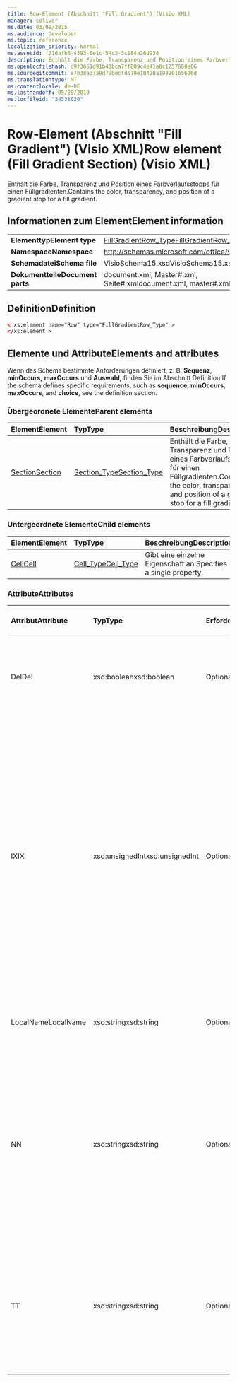 ```yaml
---
title: Row-Element (Abschnitt "Fill Gradient") (Visio XML)
manager: soliver
ms.date: 03/09/2015
ms.audience: Developer
ms.topic: reference
localization_priority: Normal
ms.assetid: f216afb5-4393-6e1c-54c2-3c184a26d934
description: Enthält die Farbe, Transparenz und Position eines Farbverlaufsstopps für einen Füllgradienten.
ms.openlocfilehash: d9f3661d91b43bca7ff809c4e41a0c1257660e66
ms.sourcegitcommit: e7b38e37a9d79becfd679e10420a19890165606d
ms.translationtype: MT
ms.contentlocale: de-DE
ms.lasthandoff: 05/29/2019
ms.locfileid: "34538620"
---
```

# <a name="row-element-fill-gradient-section-visio-xml"></a><span data-ttu-id="7dda0-103">Row-Element (Abschnitt "Fill Gradient") (Visio XML)</span><span class="sxs-lookup"><span data-stu-id="7dda0-103">Row element (Fill Gradient Section) (Visio XML)</span></span>

<span data-ttu-id="7dda0-104">Enthält die Farbe, Transparenz und Position eines Farbverlaufsstopps für einen Füllgradienten.</span><span class="sxs-lookup"><span data-stu-id="7dda0-104">Contains the color, transparency, and position of a gradient stop for a fill gradient.</span></span>
  
## <a name="element-information"></a><span data-ttu-id="7dda0-105">Informationen zum Element</span><span class="sxs-lookup"><span data-stu-id="7dda0-105">Element information</span></span>

|||
|:-----|:-----|
|<span data-ttu-id="7dda0-106">**Elementtyp**</span><span class="sxs-lookup"><span data-stu-id="7dda0-106">**Element type**</span></span> <br/> |[<span data-ttu-id="7dda0-107">FillGradientRow_Type</span><span class="sxs-lookup"><span data-stu-id="7dda0-107">FillGradientRow_Type</span></span>](fillgradientrow_type-complextypevisio-xml.md) <br/> |
|<span data-ttu-id="7dda0-108">**Namespace**</span><span class="sxs-lookup"><span data-stu-id="7dda0-108">**Namespace**</span></span> <br/> |http://schemas.microsoft.com/office/visio/2012/main  <br/> |
|<span data-ttu-id="7dda0-109">**Schemadatei**</span><span class="sxs-lookup"><span data-stu-id="7dda0-109">**Schema file**</span></span> <br/> |<span data-ttu-id="7dda0-110">VisioSchema15.xsd</span><span class="sxs-lookup"><span data-stu-id="7dda0-110">VisioSchema15.xsd</span></span>  <br/> |
|<span data-ttu-id="7dda0-111">**Dokumentteile**</span><span class="sxs-lookup"><span data-stu-id="7dda0-111">**Document parts**</span></span> <br/> |<span data-ttu-id="7dda0-112">document.xml, Master#.xml, Seite#.xml</span><span class="sxs-lookup"><span data-stu-id="7dda0-112">document.xml, master#.xml, page#.xml</span></span>  <br/> |
   
## <a name="definition"></a><span data-ttu-id="7dda0-113">Definition</span><span class="sxs-lookup"><span data-stu-id="7dda0-113">Definition</span></span>

```XML
< xs:element name="Row" type="FillGradientRow_Type" >
</xs:element >
```

## <a name="elements-and-attributes"></a><span data-ttu-id="7dda0-114">Elemente und Attribute</span><span class="sxs-lookup"><span data-stu-id="7dda0-114">Elements and attributes</span></span>

<span data-ttu-id="7dda0-115">Wenn das Schema bestimmte Anforderungen definiert, z. B. **Sequenz**, **minOccurs,** **maxOccurs** und **Auswahl,** finden Sie im Abschnitt Definition.</span><span class="sxs-lookup"><span data-stu-id="7dda0-115">If the schema defines specific requirements, such as **sequence**, **minOccurs**, **maxOccurs**, and **choice**, see the definition section.</span></span> 
  
### <a name="parent-elements"></a><span data-ttu-id="7dda0-116">Übergeordnete Elemente</span><span class="sxs-lookup"><span data-stu-id="7dda0-116">Parent elements</span></span>

|<span data-ttu-id="7dda0-117">**Element**</span><span class="sxs-lookup"><span data-stu-id="7dda0-117">**Element**</span></span>|<span data-ttu-id="7dda0-118">**Typ**</span><span class="sxs-lookup"><span data-stu-id="7dda0-118">**Type**</span></span>|<span data-ttu-id="7dda0-119">**Beschreibung**</span><span class="sxs-lookup"><span data-stu-id="7dda0-119">**Description**</span></span>|
|:-----|:-----|:-----|
|[<span data-ttu-id="7dda0-120">Section</span><span class="sxs-lookup"><span data-stu-id="7dda0-120">Section</span></span>](section-element-sheet_type-complextypevisio-xml.md) <br/> |[<span data-ttu-id="7dda0-121">Section_Type</span><span class="sxs-lookup"><span data-stu-id="7dda0-121">Section_Type</span></span>](section_type-complextypevisio-xml.md) <br/> |<span data-ttu-id="7dda0-122">Enthält die Farbe, Transparenz und Position eines Farbverlaufsstopps für einen Füllgradienten.</span><span class="sxs-lookup"><span data-stu-id="7dda0-122">Contains the color, transparency, and position of a gradient stop for a fill gradient.</span></span>  <br/> |
   
### <a name="child-elements"></a><span data-ttu-id="7dda0-123">Untergeordnete Elemente</span><span class="sxs-lookup"><span data-stu-id="7dda0-123">Child elements</span></span>

|<span data-ttu-id="7dda0-124">**Element**</span><span class="sxs-lookup"><span data-stu-id="7dda0-124">**Element**</span></span>|<span data-ttu-id="7dda0-125">**Typ**</span><span class="sxs-lookup"><span data-stu-id="7dda0-125">**Type**</span></span>|<span data-ttu-id="7dda0-126">**Beschreibung**</span><span class="sxs-lookup"><span data-stu-id="7dda0-126">**Description**</span></span>|
|:-----|:-----|:-----|
|[<span data-ttu-id="7dda0-127">Cell</span><span class="sxs-lookup"><span data-stu-id="7dda0-127">Cell</span></span>](cell-element-fill-gradient-sectionvisio-xml.md) <br/> |[<span data-ttu-id="7dda0-128">Cell_Type</span><span class="sxs-lookup"><span data-stu-id="7dda0-128">Cell_Type</span></span>](cell_type-complextypevisio-xml.md) <br/> |<span data-ttu-id="7dda0-129">Gibt eine einzelne Eigenschaft an.</span><span class="sxs-lookup"><span data-stu-id="7dda0-129">Specifies a single property.</span></span>  <br/> |
   
### <a name="attributes"></a><span data-ttu-id="7dda0-130">Attribute</span><span class="sxs-lookup"><span data-stu-id="7dda0-130">Attributes</span></span>

|<span data-ttu-id="7dda0-131">**Attribut**</span><span class="sxs-lookup"><span data-stu-id="7dda0-131">**Attribute**</span></span>|<span data-ttu-id="7dda0-132">**Typ**</span><span class="sxs-lookup"><span data-stu-id="7dda0-132">**Type**</span></span>|<span data-ttu-id="7dda0-133">**Erforderlich**</span><span class="sxs-lookup"><span data-stu-id="7dda0-133">**Required**</span></span>|<span data-ttu-id="7dda0-134">**Beschreibung**</span><span class="sxs-lookup"><span data-stu-id="7dda0-134">**Description**</span></span>|<span data-ttu-id="7dda0-135">**Mögliche Werte**</span><span class="sxs-lookup"><span data-stu-id="7dda0-135">**Possible values**</span></span>|
|:-----|:-----|:-----|:-----|:-----|
|<span data-ttu-id="7dda0-136">Del</span><span class="sxs-lookup"><span data-stu-id="7dda0-136">Del</span></span>  <br/> |<span data-ttu-id="7dda0-137">xsd:boolean</span><span class="sxs-lookup"><span data-stu-id="7dda0-137">xsd:boolean</span></span>  <br/> |<span data-ttu-id="7dda0-138">Optional</span><span class="sxs-lookup"><span data-stu-id="7dda0-138">optional</span></span>  <br/> |<span data-ttu-id="7dda0-139">Gibt an, ob eine Zeile, die andernfalls von einem Master-Shape geerbt würde, gelöscht wurde.</span><span class="sxs-lookup"><span data-stu-id="7dda0-139">Specifies whether a row that would otherwise be inherited from a master shape has been deleted.</span></span>  <br/> |<span data-ttu-id="7dda0-140">Werte des typs xsd:boolean.</span><span class="sxs-lookup"><span data-stu-id="7dda0-140">Values of the xsd:boolean type.</span></span>  <br/> |
|<span data-ttu-id="7dda0-141">IX</span><span class="sxs-lookup"><span data-stu-id="7dda0-141">IX</span></span>  <br/> |<span data-ttu-id="7dda0-142">xsd:unsignedInt</span><span class="sxs-lookup"><span data-stu-id="7dda0-142">xsd:unsignedInt</span></span>  <br/> |<span data-ttu-id="7dda0-143">Optional</span><span class="sxs-lookup"><span data-stu-id="7dda0-143">optional</span></span>  <br/> |<span data-ttu-id="7dda0-144">Gibt den 1-basierten Bezeichner für die Zeile an.</span><span class="sxs-lookup"><span data-stu-id="7dda0-144">Specifies the one-based identifier for the row.</span></span> <span data-ttu-id="7dda0-145">Er sollte unqiue und größer als andere Bezeichner im gleichen Abschnitt sein. Das IX-Attribut wird nur für die Abschnitte Character, Connection, Field, FillGradient, Geometry, Layer, LineGradient, Paragraph, Reviewer, Scratch und Tabs verwendet.</span><span class="sxs-lookup"><span data-stu-id="7dda0-145">It should be unqiue and greater than other identifiers in the same section.The IX attribute is only used for the Character, Connection, Field, FillGradient, Geometry, Layer, LineGradient, Paragraph, Reviewer, Scratch, and Tabs sections.</span></span> <span data-ttu-id="7dda0-146">Eine Zeile kann nur eines der IX- oder N-Attribute aufweisen.</span><span class="sxs-lookup"><span data-stu-id="7dda0-146">A row can only have one of the IX or N attributes.</span></span>  <br/> |<span data-ttu-id="7dda0-147">Werte des xsd:unsignedInt-Typs.</span><span class="sxs-lookup"><span data-stu-id="7dda0-147">Values of the xsd:unsignedInt type.</span></span>  <br/> |
|<span data-ttu-id="7dda0-148">LocalName</span><span class="sxs-lookup"><span data-stu-id="7dda0-148">LocalName</span></span>  <br/> |<span data-ttu-id="7dda0-149">xsd:string</span><span class="sxs-lookup"><span data-stu-id="7dda0-149">xsd:string</span></span>  <br/> |<span data-ttu-id="7dda0-150">Optional</span><span class="sxs-lookup"><span data-stu-id="7dda0-150">optional</span></span>  <br/> |<span data-ttu-id="7dda0-151">Gibt den eindeutigen sprachabhängigen Namen der Zeile an.</span><span class="sxs-lookup"><span data-stu-id="7dda0-151">Specifies the unique language-dependent name of the row.</span></span>  <br/> |<span data-ttu-id="7dda0-152">Werte des xsd:string-Typs.</span><span class="sxs-lookup"><span data-stu-id="7dda0-152">Values of the xsd:string type.</span></span>  <br/> |
|<span data-ttu-id="7dda0-153">N</span><span class="sxs-lookup"><span data-stu-id="7dda0-153">N</span></span>  <br/> |<span data-ttu-id="7dda0-154">xsd:string</span><span class="sxs-lookup"><span data-stu-id="7dda0-154">xsd:string</span></span>  <br/> |<span data-ttu-id="7dda0-155">Optional</span><span class="sxs-lookup"><span data-stu-id="7dda0-155">optional</span></span>  <br/> |<span data-ttu-id="7dda0-156">Gibt den eindeutigen sprachunabhängigen Namen der Zeile an. Das N-Attribut wird nur für die Abschnitte User, Property, Actions, Control, Connection, Hyperlink und ActionTag verwendet.</span><span class="sxs-lookup"><span data-stu-id="7dda0-156">Specifies the unique language-independent name of the row.The N attribute is only used for the User, Property, Actions, Control, Connection, Hyperlink, and ActionTag sections.</span></span> <span data-ttu-id="7dda0-157">Eine Zeile kann nur eines der IX- oder N-Attribute aufweisen.</span><span class="sxs-lookup"><span data-stu-id="7dda0-157">A row can only have one of the IX or N attributes.</span></span>  <br/> |<span data-ttu-id="7dda0-158">Werte des xsd:string-Typs.</span><span class="sxs-lookup"><span data-stu-id="7dda0-158">Values of the xsd:string type.</span></span>  <br/> |
|<span data-ttu-id="7dda0-159">T</span><span class="sxs-lookup"><span data-stu-id="7dda0-159">T</span></span>  <br/> |<span data-ttu-id="7dda0-160">xsd:string</span><span class="sxs-lookup"><span data-stu-id="7dda0-160">xsd:string</span></span>  <br/> |<span data-ttu-id="7dda0-161">Optional</span><span class="sxs-lookup"><span data-stu-id="7dda0-161">optional</span></span>  <br/> |<span data-ttu-id="7dda0-162">Gibt den Typ des geometrischen Pfads an, der durch die Zeile dargestellt und in der Geometrievisualisierung verwendet wird.</span><span class="sxs-lookup"><span data-stu-id="7dda0-162">Specifies the type of the geometric path represented by the row and used in geometry visualization.</span></span> <span data-ttu-id="7dda0-163">Das T-Attribut wird nur für den Abschnitt Geometry verwendet.</span><span class="sxs-lookup"><span data-stu-id="7dda0-163">The T attribute is only used for the Geometry section.</span></span>  <br/> |<span data-ttu-id="7dda0-164">Werte des xsd:string-Typs.</span><span class="sxs-lookup"><span data-stu-id="7dda0-164">Values of the xsd:string type.</span></span>  <br/> |
   

